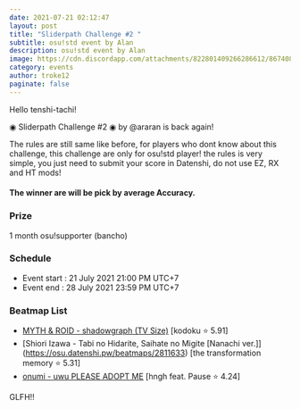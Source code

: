 ```yaml
---
date: 2021-07-21 02:12:47
layout: post
title: "Sliderpath Challenge #2 "
subtitle: osu!std event by Alan
description: osu!std event by Alan
image: https://cdn.discordapp.com/attachments/822801409266286612/867408180586086420/Sliderpath_Challenge_2.png
category: events
author: troke12
paginate: false
---
```

Hello tenshi-tachi!
 

◉ Sliderpath Challenge #2 ◉ by @araran is back again!



The rules are still same like before, for players who dont know about this challenge, this challenge are only for osu!std player! the rules is very simple, you just need to submit your score in Datenshi, do not use EZ, RX and HT mods!



#### The winner are will be pick by average Accuracy.



### Prize
1 month osu!supporter (bancho)

### Schedule


- Event start : 21 July 2021 21:00 PM UTC+7
- Event end : 28 July 2021 23:59 PM UTC+7



### Beatmap List
- [MYTH & ROID - shadowgraph (TV Size)](https://osu.datenshi.pw/beatmapsets/1088539) [kodoku ⭐ 5.91]
- [Shiori Izawa - Tabi no Hidarite, Saihate no Migite [Nanachi ver.]] (https://osu.datenshi.pw/beatmaps/2811633) [the transformation memory ⭐ 5.31]
- [onumi - uwu PLEASE ADOPT ME](https://osu.datenshi.pw/beatmapsets/1477843) [hngh feat. Pause ⭐ 4.24]

GLFH!!
